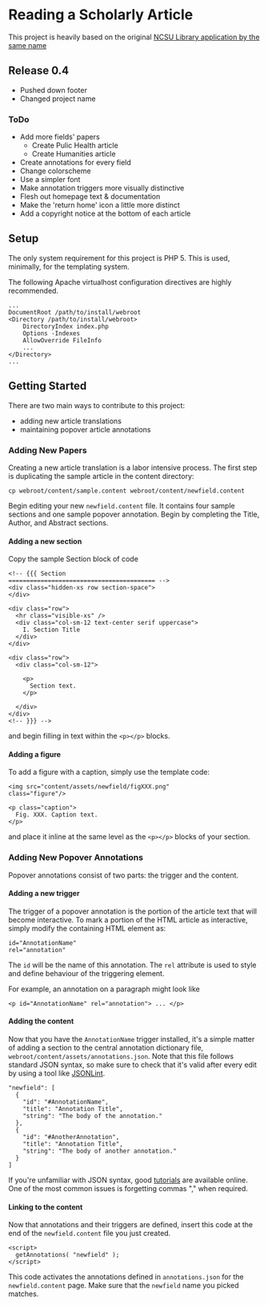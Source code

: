 # Reading a Scholarly Article

This project is heavily based on the original [NCSU Library application by
the same name](https://www.lib.ncsu.edu/tutorials/scholarly-articles/)

## Release 0.4

* Pushed down footer
* Changed project name

### ToDo

* Add more fields' papers
  * Create Pulic Health article
  * Create Humanities article
* Create annotations for every field
* Change colorscheme
* Use a simpler font
* Make annotation triggers more visually distinctive
* Flesh out homepage text & documentation
* Make the 'return home' icon a little more distinct
* Add a copyright notice at the bottom of each article

## Setup

The only system requirement for this project is PHP 5. This is used,
minimally, for the templating system.

The following Apache virtualhost configuration directives are highly
recommended.

    ...
    DocumentRoot /path/to/install/webroot
    <Directory /path/to/install/webroot>
        DirectoryIndex index.php
        Options -Indexes
        AllowOverride FileInfo
        ...
    </Directory>
    ...


## Getting Started

There are two main ways to contribute to this project:

* adding new article translations
* maintaining popover article annotations

### Adding New Papers

Creating a new article translation is a labor intensive process. The first
step is duplicating the sample article in the content directory:

    cp webroot/content/sample.content webroot/content/newfield.content

Begin editing your new `newfield.content` file. It contains four sample
sections and one sample popover annotation. Begin by completing the Title,
Author, and Abstract sections.

#### Adding a new section

Copy the sample Section block of code

    <!-- {{{ Section
    ========================================= -->
    <div class="hidden-xs row section-space">
    </div>

    <div class="row">
      <hr class="visible-xs" />
      <div class="col-sm-12 text-center serif uppercase">
        I. Section Title
      </div>
    </div>

    <div class="row">
      <div class="col-sm-12">

        <p>
          Section text.
        </p>

      </div>
    </div>
    <!-- }}} -->

and begin filling in text within the `<p></p>` blocks.

#### Adding a figure

To add a figure with a caption, simply use the template code:

    <img src="content/assets/newfield/figXXX.png"
    class="figure"/>

    <p class="caption">
      Fig. XXX. Caption text.
    </p>

and place it inline at the same level as the `<p></p>` blocks of your
section.

### Adding New Popover Annotations

Popover annotations consist of two parts: the trigger and the content.

#### Adding a new trigger

The trigger of a popover annotation is the portion of the article text that
will become interactive. To mark a portion of the HTML article as
interactive, simply modify the containing HTML element as:

    id="AnnotationName"
    rel="annotation"

The `id` will be the name of this annotation. The `rel` attribute is used
to style and define behaviour of the triggering element.

For example, an annotation on a paragraph might look like

    <p id="AnnotationName" rel="annotation"> ... </p>

#### Adding the content

Now that you have the `AnnotationName` trigger installed, it's a simple
matter of adding a section to the central annotation dictionary file,
`webroot/content/assets/annotations.json`. Note that this file follows
standard JSON syntax, so make sure to check that it's valid after every
edit by using a tool like [JSONLint](http://jsonlint.com).

    "newfield": [
      {
        "id": "#AnnotationName",
        "title": "Annotation Title",
        "string": "The body of the annotation."
      },
      {
        "id": "#AnotherAnnotation",
        "title": "Annotation Title",
        "string": "The body of another annotation."
      }
    ]

If you're unfamiliar with JSON syntax, good
[tutorials](http://www.w3schools.com/json/) are available online. One of
the most common issues is forgetting commas "," when required.

#### Linking to the content

Now that annotations and their triggers are defined, insert this code at
the end of the `newfield.content` file you just created.

    <script>
      getAnnotations( "newfield" );
    </script>

This code activates the annotations defined in `annotations.json` for the
`newfield.content` page. Make sure that the `newfield` name you picked
matches.
